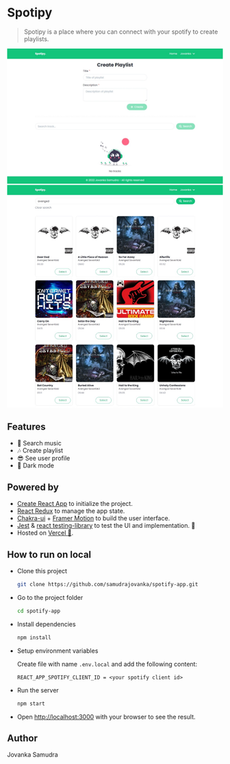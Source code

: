 # Spotipy

> Spotipy is a place where you can connect with your spotify to create playlists.

![homepage](./docs/image/homepage.jpeg)
![homepage search](./docs/image/homepage-search.jpeg)

## Features

- 🎵 Search music
- 🎶 Create playlist
- 😎 See user profile
- 🌙 Dark mode

## Powered by

- [Create React App](https://create-react-app.dev/) to initialize the project.
- [React Redux](https://react-redux.js.org/) to manage the app state.
- [Chakra-ui](https://chakra-ui.com/docs/getting-started) + [Framer Motion](https://www.framer.com/motion/) to build the user interface.
- [Jest](https://jestjs.io/) & [react testing-library](https://testing-library.com/) to test the UI and implementation. 🧪
- Hosted on [Vercel 🚀](https://vercel.com/).

## How to run on local

- Clone this project

    ```bash
    git clone https://github.com/samudrajovanka/spotify-app.git
    ```

- Go to the project folder

    ```bash
    cd spotify-app
    ```

- Install dependencies

    ```bash
    npm install
    ```

- Setup environment variables

    Create file with name `.env.local` and add the following content:

    ```env
    REACT_APP_SPOTIFY_CLIENT_ID = <your spotify client id>
    ```

- Run the server

    ```bash
    npm start
    ```

- Open <http://localhost:3000> with your browser to see the result.

## Author

Jovanka Samudra
